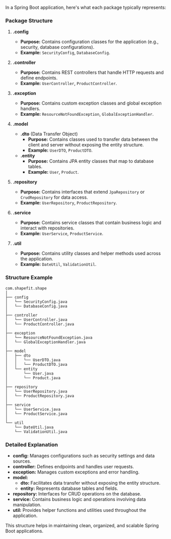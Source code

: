 
In a Spring Boot application, here's what each package typically represents:

### Package Structure

1. **.config**
   - **Purpose:** Contains configuration classes for the application (e.g., security, database configurations).
   - **Example:** `SecurityConfig`, `DatabaseConfig`.

2. **.controller**
   - **Purpose:** Contains REST controllers that handle HTTP requests and define endpoints.
   - **Example:** `UserController`, `ProductController`.

3. **.exception**
   - **Purpose:** Contains custom exception classes and global exception handlers.
   - **Example:** `ResourceNotFoundException`, `GlobalExceptionHandler`.

4. **.model**
   - **.dto** (Data Transfer Object)
     - **Purpose:** Contains classes used to transfer data between the client and server without exposing the entity structure.
     - **Example:** `UserDTO`, `ProductDTO`.
   - **.entity**
     - **Purpose:** Contains JPA entity classes that map to database tables.
     - **Example:** `User`, `Product`.

5. **.repository**
   - **Purpose:** Contains interfaces that extend `JpaRepository` or `CrudRepository` for data access.
   - **Example:** `UserRepository`, `ProductRepository`.

6. **.service**
   - **Purpose:** Contains service classes that contain business logic and interact with repositories.
   - **Example:** `UserService`, `ProductService`.

7. **.util**
   - **Purpose:** Contains utility classes and helper methods used across the application.
   - **Example:** `DateUtil`, `ValidationUtil`.

### Structure Example

```plaintext
com.shapefit.shape
│
├── config
│   └── SecurityConfig.java
│   └── DatabaseConfig.java
│
├── controller
│   └── UserController.java
│   └── ProductController.java
│
├── exception
│   └── ResourceNotFoundException.java
│   └── GlobalExceptionHandler.java
│
├── model
│   ├── dto
│   │   └── UserDTO.java
│   │   └── ProductDTO.java
│   └── entity
│       └── User.java
│       └── Product.java
│
├── repository
│   └── UserRepository.java
│   └── ProductRepository.java
│
├── service
│   └── UserService.java
│   └── ProductService.java
│
└── util
    └── DateUtil.java
    └── ValidationUtil.java
```

### Detailed Explanation

- **config:** Manages configurations such as security settings and data sources.
- **controller:** Defines endpoints and handles user requests.
- **exception:** Manages custom exceptions and error handling.
- **model:** 
  - **dto:** Facilitates data transfer without exposing the entity structure.
  - **entity:** Represents database tables and fields.
- **repository:** Interfaces for CRUD operations on the database.
- **service:** Contains business logic and operations involving data manipulation.
- **util:** Provides helper functions and utilities used throughout the application.

This structure helps in maintaining clean, organized, and scalable Spring Boot applications.